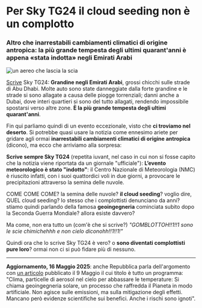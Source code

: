# Per Sky TG24 il cloud seeding non è un complotto

### Altro che inarrestabili cambiamenti climatici di origine antropica: la più grande tempesta degli ultimi quarant'anni è appena «stata indotta» negli Emirati Arabi

![un aereo che lascia la scia](cloud-seeding.jpeg)

[Scrive](https://tg24.sky.it/mondo/2024/02/13/grandine-abu-dhabi-video) Sky TG24: **Grandine negli Emirati Arabi**, grossi chicchi sulle strade di Abu Dhabi. Molte auto sono state danneggiate dalla forte grandine e le strade si sono allagate a causa delle piogge torrenziali; danni anche a Dubai, dove interi quartieri si sono del tutto allagati, rendendo impossibile spostarsi verso altre zone. **È la più grande tempesta degli ultimi quarant'anni**.

Fin qui parliamo quindi di un evento eccezionale, visto che **ci troviamo nel deserto**. Si potrebbe quasi usare la notizia come ennesimo ariete per gridare agli ormai **inarrestabili cambiamenti climatici di origine antropica** (dicono), ma ecco che arriviamo alla sorpresa:

**Scrive sempre Sky TG24** (repetita iuvant, nel caso in cui non si fosse capito che la notizia viene riportata da un giornale "ufficiale"): **L’evento meteorologico è stato "indotto"**: il Centro Nazionale di Meteorologia (NMC) è riuscito infatti, con i suoi quattordici voli in due giorni, a provocare le precipitazioni attraverso la semina delle nuvole.

COME COME COME? la semina delle nuvole? **il cloud seeding**? voglio dire, QUEL cloud seeding? lo stesso che i complottisti denunciano da anni? stiamo quindi parlando della famosa **geoingegneria** cominciata subito dopo la Seconda Guerra Mondiale? allora esiste davvero?

Ma come, non era tutto un (com'è che si scrive?) *"GOMBLOTTOH!!1!!1 sono le scie chimichehhh e non cielo diconohh!!1!!1!"*

Quindi ora che lo scrive Sky TG24 è vero? o **sono diventati complottisti pure loro**? ormai non ci si può fidare più di nessuno.

---

**Aggiornamento, 16 Maggio 2025**: anche Repubblica parla dell'argomento con [un articolo](https://www.repubblica.it/green-and-blue/2025/05/06/news/clima_particelle_di_aerosol_temperature-424157592/) pubblicato il 9 Maggio il cui titolo è tutto un programma: "Clima, particelle di aerosol nel cielo per abbassare le temperature: Si chiama geoingegneria solare, un processo che raffredda il Pianeta in modo artificiale. Non agisce sulle emissioni, ma sulla mitigazione degli effetti. Mancano però evidenze scientifiche sui benefici. Anche i rischi sono ignoti".